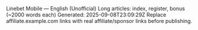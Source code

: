 Linebet Mobile — English (Unofficial)
Long articles: index, register, bonus (~2000 words each)
Generated: 2025-09-08T23:09:29Z
Replace affiliate.example.com links with real affiliate/sponsor links before publishing.